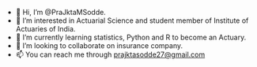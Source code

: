 - 👋 Hi, I’m @PraJktaMSodde.
- 👀 I’m interested in Actuarial Science and student member of Institute of Actuaries of India.
- 🌱 I’m currently learning statistics, Python and R to become an Actuary.
- 💞️ I’m looking to collaborate on insurance company.
- 📫 You can reach me through prajktasodde27@gmail.com

<!---
PraJktaMSodde/PraJktaMSodde is a ✨ special ✨ repository because its `README.md` (this file) appears on your GitHub profile.
You can click the Preview link to take a look at your changes.
--->
